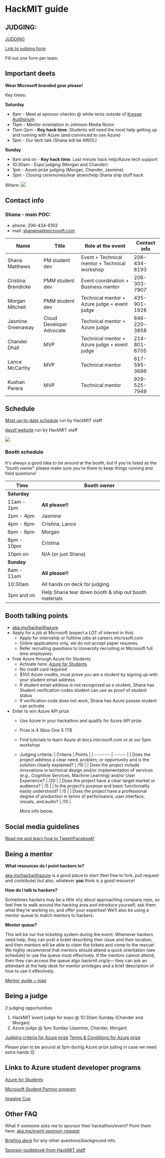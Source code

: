 # HackMIT guide

## JUDGING:
[JUDGING](../judging)

[Link to judging form](https://forms.office.com/Pages/ResponsePage.aspx?id=v4j5cvGGr0GRqy180BHbRz_m6h1IaXlHh-JzkM0298RUQ1dMRERSUlRBWVk0WEVZMFRMODVOQzNMUS4u)

Fill out one form per team.

## Important deets
**Wear Microsoft branded gear please!** 

Key times:

**Saturday**
- 8am - Meet at sponsor checkin @ white tents outside of [Kresge Auditorium](https://www.google.com/maps/place/Kresge+Auditorium/@42.3577976,-71.1011636,15z/data=!4m8!1m2!2m1!1skresge+auditorium!3m4!1s0x89e37a007a8bbfe5:0x1571262b039a43bd!8m2!3d42.3581353!4d-71.0950313)
- 11am - Mentor orientation in Johnson Media Room
- 11am-2pm - **Key hack time**. Students will need the most help getting up and running with Azure (and convinced to use Azure)
- 5pm - Our tech talk (Shana will be AWOL)

**Sunday**
- 8am and on - **Key hack time**. Last minute hack help/Azure tech support
- 10:30am - Expo judging (Morgan and Chander)
- 1pm - Azure prize judging (Morgan, Chander, Jasmine)
- 3pm - Closing ceremonies/tear down/help Shana ship stuff back

Where:
![](mitmap.png)
 

## Contact info
### Shana - main POC: 
- phone: 206-434-6193
- mail: shanama@microsoft.com

| Name               | Title                    |  Role at the event                            | Contact info |
| ------------------ | ------------------------ | --------------------------------------------- | ------------ |
| Shana Matthews     | PM student dev           | Event + Technical mentor + Technical workshop | 206-434-6193 |
| Cristina Brendicke | PMM student dev          | Event coordination + Business mentor          | 206-303-7907 |
| Morgan Mitchell    | PMM student dev          | Technical mentor + Azure judge + event judge  | 435-901-1928 |
| Jasmine Greenaway  | Cloud Developer Advocate | Technical mentor + Azure judge                | 646-220-3858 |
| Chander Dhall      | MVP                      | Technical mentor + Azure judge + event judge  | 214-801-6705 |
| Lance McCarthy     | MVP                      | Technical mentor                              | 617-595-3686 |
| Kushan Perera      | MVP                      | Technical mentor                              | 929-525-7949 |




## Schedule
[Most up-to-date schedule](http://go.hackmit.org/sponsor-schedule) run by HackMIT staff

[dayof website](http://go.hackmit.org/dayof) run by HackMIT staff

![](hackmit_prelimschedule.png)

### Booth schedule
It's always a good idea to be around at the booth, but if you're listed as the "booth owner" please make sure you're there to keep things running and field questions!

| Time               | Booth owner                                           | 
| ------------------ | ----------------------------------------------------- |
| **Saturday**       |                                                       |
| 11am - 2pm         | **All please!!**                                      |
| 2pm - 4pm          | Jasmine                                               |
| 4pm - 6pm          | Cristina, Lance                                       |
| 6pm - 8pm          | Morgan                                                |
| 8pm - 10pm         | Cristina                                              |
| 10pm on            | N/A (or just Shana)                                   |
| **Sunday**         |                                                       |
| 8am - 11am         | **All please!!**                                      |
| 10:30am            | All hands on deck for judging                         |
| 3pm and on         | Help Shana tear down booth & ship out booth materials |  

## Booth talking points
- [aka.ms/hackwithazure](https://aka.ms/hackwithazure)
- Apply for a job at Microsoft (expect a LOT of interest in this)
   - Apply for internship or fulltime jobs at careers.microsoft.com
   - Online applications only, we do not accept paper resumes.
   - Refer recruiting questions to University recruiting or Microsoft full time employees.
- Free Azure through Azure for Students
   - Activate here: [Azure for Students](https://aka.ms/a4s)
   - No credit card required
   - $100 Azure credits, must prove you are a student by signing up with your student email address
   - If student email address is not recognized as a student, Shana has Student verification codes student can use as proof of student status
   - If verification code does not work, Shana has Azure passes student can activate
- Enter to win Azure API prize
   - Use Azure in your hackathon and qualify for Azure API prize
   - Prize is 4 Xbox One S 1TB
   - Find tutorials to learn Azure at docs.microsoft.com or at our 5pm workshop
   - Judging criteria:
     | Criteria | Points |
     | -------- | ------ |
     | Does the project address a clear need, problem, or opportunity and is the solution clearly explained? | /10 |
     | Does the project include innovations in technical design and/or implementation of services (e.g., Cognitive Services, Machine Learning) and/or User Experience? | /20 |
     | Does the project have a clear target market or audience? | /5 |
     | Is the project’s purpose and basic functionality easily understood? | /5 |
     | Does the project have a professional degree of production in terms of performance, user interface, visuals, and audio? | /10 |
     
     More info below.


## Social media guidelines
[Read me and learn how to Tweet/Facebook!](../socialguidance.pdf)

## Being a mentor
**What resources do I point hackers to?**

[aka.ms/hackwithazure](https://aka.ms/hackwithazure) is a good place to start (feel free to fork, pull request and contribute) but also, whatever **you** think is a good resource!

**How do I talk to hackers?​** 

Sometimes hackers may be a little shy about approaching company reps, so feel free to walk around the hacking area and introduce yourself, ask them what they’re working on, and offer your expertise! We’ll also be using a mentor queue to match mentors to hackers.

**Mentor queue?**​ ​

This will be our live ticketing system during the event. Whenever hackers need help, they can post a ticket descrbing their issue and their location, and then mentors will be able to claim the tickets and come to the rescue! We highly recommend that mentors should attend a quick orientation (see schedule) to use the queue most effectively. If the mentors cannot attend, then they can access the queue at ​go.hackmit.org/q​— they can ask an attendant at the help desk for mentor privileges and a brief description of how to use it effectively.


[Mentor guide + map](hackmit_mentorguide.pdf)

## Being a judge
2 judging opportunities
1. HackMIT event judge for expo @ 10:30am Sunday (Chander and Morgan)
1. Azure judge @ 1pm Sunday (Jasmine, Chander, Morgan)

[Judging criteria for Azure prize](../hackjudging.png)
[Terms & Conditions for Azure prize](TCs.pdf)

Please plan to be around at 1pm during Azure prize juding in case we need extra hands 😊

## Links to Azure student developer programs
[Azure for Students](https://aka.ms/a4s)

[Microsoft Student Partner program](https://imagine.microsoft.com/en-us/msp)

[Imagine Cup](https://imaginecup.microsoft.com/en-us/Events?id=0)

## Other FAQ
What if someone asks me to sponsor their hackathon/event?
Point them here: [aka.ms/event-sponsor-request](https://aka.ms/event-sponsor-request)

[Briefing deck](hackmit_briefingdeck.pdf) for any other questions/background info.

[Sponsor guidebook from HackMIT staff](hackmit_sponsorshipguide.pdf)

